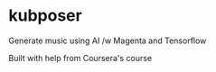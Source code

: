 # kubposer
Generate music using AI /w Magenta and Tensorflow

Built with help from Coursera's course
